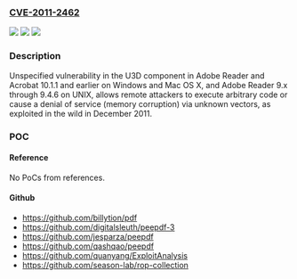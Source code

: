 ### [CVE-2011-2462](https://cve.mitre.org/cgi-bin/cvename.cgi?name=CVE-2011-2462)
![](https://img.shields.io/static/v1?label=Product&message=n%2Fa&color=blue)
![](https://img.shields.io/static/v1?label=Version&message=n%2Fa&color=blue)
![](https://img.shields.io/static/v1?label=Vulnerability&message=n%2Fa&color=brighgreen)

### Description

Unspecified vulnerability in the U3D component in Adobe Reader and Acrobat 10.1.1 and earlier on Windows and Mac OS X, and Adobe Reader 9.x through 9.4.6 on UNIX, allows remote attackers to execute arbitrary code or cause a denial of service (memory corruption) via unknown vectors, as exploited in the wild in December 2011.

### POC

#### Reference
No PoCs from references.

#### Github
- https://github.com/billytion/pdf
- https://github.com/digitalsleuth/peepdf-3
- https://github.com/jesparza/peepdf
- https://github.com/qashqao/peepdf
- https://github.com/quanyang/ExploitAnalysis
- https://github.com/season-lab/rop-collection

